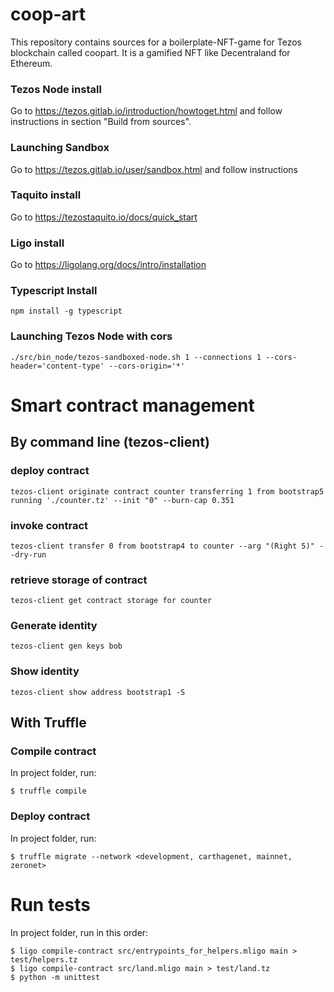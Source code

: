 # coop-art

This repository contains sources for a boilerplate-NFT-game for Tezos blockchain called coopart. It is a gamified NFT  like Decentraland for Ethereum.

### Tezos Node install

Go to https://tezos.gitlab.io/introduction/howtoget.html and follow instructions in section "Build from sources".

### Launching Sandbox

Go to https://tezos.gitlab.io/user/sandbox.html and follow instructions

### Taquito install

Go to https://tezostaquito.io/docs/quick_start

### Ligo install

Go to https://ligolang.org/docs/intro/installation


### Typescript Install

```
npm install -g typescript
```

### Launching Tezos Node with cors

```
./src/bin_node/tezos-sandboxed-node.sh 1 --connections 1 --cors-header='content-type' --cors-origin='*'
```

# Smart contract management

## By command line (tezos-client)

### deploy contract 

```
tezos-client originate contract counter transferring 1 from bootstrap5 running './counter.tz' --init "0" --burn-cap 0.351
```

### invoke contract 

```
tezos-client transfer 0 from bootstrap4 to counter --arg "(Right 5)" --dry-run
```


### retrieve storage of contract 

```
tezos-client get contract storage for counter
```

### Generate identity
```
tezos-client gen keys bob
```

### Show identity
```
tezos-client show address bootstrap1 -S
```

## With Truffle

### Compile contract 
In project folder, run:
```
$ truffle compile
```

### Deploy contract 
In project folder, run:
```
$ truffle migrate --network <development, carthagenet, mainnet, zeronet>
```

# Run tests
In project folder, run in this order: 
```
$ ligo compile-contract src/entrypoints_for_helpers.mligo main > test/helpers.tz 
$ ligo compile-contract src/land.mligo main > test/land.tz 
$ python -m unittest
```